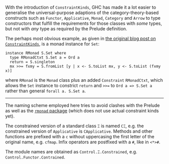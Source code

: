 With the introduction of `ConstraintKinds`, GHC has made it a lot easier to generalise the universal-purpose adaptions of the category-theory-based constructs such as `Functor`, `Applicative`, `Monad`, `Category` and `Arrow` to type constructors that fulfill the requirements for those classes with _some_ types, but not with _any_ type as required by the Prelude definition.

The perhaps most obvious example, as given in [the original blog post on `ConstraintKinds`](http://blog.omega-prime.co.uk/?p=127), is a monad instance for `Set`:

    instance RMonad S.Set where
      type RMonadCtxt S.Set a = Ord a
      return = S.singleton
      mx >>= fxmy = S.fromList [y | x <- S.toList mx, y <- S.toList (fxmy x)]

where `RMonad` is the `Monad` class plus an added `Constraint` `RMonadCtxt`, which allows the `Set` instance to constrict `return` and `>>=` to `Ord a => S.Set a` rather than general `forall a. S.Set a`.

<hr>

The naming scheme employed here tries to avoid clashes with the Prelude as well as the [`rmonad` package](http://hackage.haskell.org/package/rmonad) (which does not use actual constraint kinds yet).

The constrained version of a standard class `Ξ` is named `CΞ`, e.g. the constrained version of `Applicative` is `CApplicative`. Methods and other functions are prefixed with a `c` without uppercasing the first letter of the original name, e.g. `cfmap`. Infix operators are postfixed with a `#`, like in `<*>#`.

The module names are obtained as `Control.Ξ.Constrained`, e.g. `Control.Functor.Contrained`.
